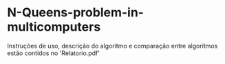 # N-Queens-problem-in-multicomputers

Instruções de uso, descrição do algoritmo e comparação entre algoritmos estão contidos no 'Relatorio.pdf'
